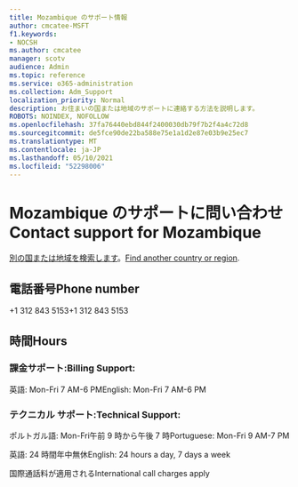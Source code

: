 ```yaml
---
title: Mozambique のサポート情報
author: cmcatee-MSFT
f1.keywords:
- NOCSH
ms.author: cmcatee
manager: scotv
audience: Admin
ms.topic: reference
ms.service: o365-administration
ms.collection: Adm_Support
localization_priority: Normal
description: お住まいの国または地域のサポートに連絡する方法を説明します。
ROBOTS: NOINDEX, NOFOLLOW
ms.openlocfilehash: 37fa76440ebd844f2400030db79f7b2f4a4c72d8
ms.sourcegitcommit: de5fce90de22ba588e75e1a1d2e87e03b9e25ec7
ms.translationtype: MT
ms.contentlocale: ja-JP
ms.lasthandoff: 05/10/2021
ms.locfileid: "52298006"
---
```

# <a name="contact-support-for-mozambique"></a><span data-ttu-id="97448-103">Mozambique のサポートに問い合わせ</span><span class="sxs-lookup"><span data-stu-id="97448-103">Contact support for Mozambique</span></span>

<span data-ttu-id="97448-104">[別の国または地域を検索します](../../business-video/get-help-support.md)。</span><span class="sxs-lookup"><span data-stu-id="97448-104">[Find another country or region](../../business-video/get-help-support.md).</span></span>

## <a name="phone-number"></a><span data-ttu-id="97448-105">電話番号</span><span class="sxs-lookup"><span data-stu-id="97448-105">Phone number</span></span>
<span data-ttu-id="97448-106">+1 312 843 5153</span><span class="sxs-lookup"><span data-stu-id="97448-106">+1 312 843 5153</span></span>

## <a name="hours"></a><span data-ttu-id="97448-107">時間</span><span class="sxs-lookup"><span data-stu-id="97448-107">Hours</span></span>
### <a name="billing-support"></a><span data-ttu-id="97448-108">課金サポート:</span><span class="sxs-lookup"><span data-stu-id="97448-108">Billing Support:</span></span>

<span data-ttu-id="97448-109">英語: Mon-Fri 7 AM-6 PM</span><span class="sxs-lookup"><span data-stu-id="97448-109">English: Mon-Fri 7 AM-6 PM</span></span>

### <a name="technical-support"></a><span data-ttu-id="97448-110">テクニカル サポート:</span><span class="sxs-lookup"><span data-stu-id="97448-110">Technical Support:</span></span>

<span data-ttu-id="97448-111">ポルトガル語: Mon-Fri午前 9 時から午後 7 時</span><span class="sxs-lookup"><span data-stu-id="97448-111">Portuguese: Mon-Fri 9 AM-7 PM</span></span>

<span data-ttu-id="97448-112">英語: 24 時間年中無休</span><span class="sxs-lookup"><span data-stu-id="97448-112">English: 24 hours a day, 7 days a week</span></span>

<span data-ttu-id="97448-113">国際通話料が適用される</span><span class="sxs-lookup"><span data-stu-id="97448-113">International call charges apply</span></span>
